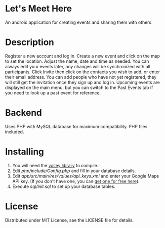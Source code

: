 # Let's Meet Here
An android application for creating events and sharing them with others.

# Description
Register a new account and log in. 
Create a new event and click on the map to set the location. Adjust the name, date and time as needed. You can always edit your events later, any changes will be synchronized with all participants.
Click Invite then click on the contacts you wish to add, or enter their email address. You can add people who have not yet registered, they will still get the invitation once they sign up and log in. 
Upcoming events are displayed on the main menu, but you can switch to the Past Events tab if you need to look up a past event for reference.  

# Backend
Uses PHP with MySQL database for maximum compatibility. PHP files included. 

# Installing
1. You will need the <a href="https://android.googlesource.com/platform/frameworks/volley/">volley library</a> to compile.<br>
2. Edit <i>php/include/Config.php</i> and fill in your database details.<br>
3. Edit <i>app/src/main/res/values/api_keys.xml</i> and enter your Google Maps API key. (If you don't have one, you can <a href="https://developers.google.com/maps/documentation/javascript/get-api-key">get one for free here</a>).<br>
4. Execute <i>sql/init.sql</i> to set up your database tables.

# License
Distributed under MIT License, see the LICENSE file for details.